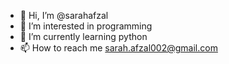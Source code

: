 - 👋 Hi, I’m @sarahafzal
- 👀 I’m interested in programming
- 🌱 I’m currently learning python
- 📫 How to reach me sarah.afzal002@gmail.com

<!---
sarahafzal/sarahafzal is a ✨ special ✨ repository because its `README.md` (this file) appears on your GitHub profile.
You can click the Preview link to take a look at your changes.
--->
